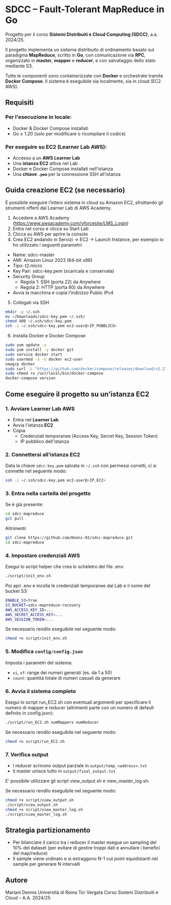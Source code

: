 # SDCC – Fault-Tolerant MapReduce in Go

Progetto per il corso **Sistemi Distribuiti e Cloud Computing (SDCC)**, a.a. 2024/25.

Il progetto implementa un sistema distribuito di ordinamento basato sul paradigma **MapReduce**, scritto in **Go**, con comunicazione via **RPC**, organizzato in **master**, **mapper** e **reducer**, e con salvataggio dello stato mediante S3.

Tutte le componenti sono containerizzate con **Docker** e orchestrate tramite **Docker Compose**. Il sistema è eseguibile sia localmente, sia in cloud (EC2 AWS).

## Requisiti

### Per l'esecuzione in locale:
- Docker & Docker Compose installati
- Go ≥ 1.20 (solo per modificare o ricompilare il codice)

### Per eseguire su EC2 (Learner Lab AWS):
- Accesso a un **AWS Learner Lab**
- Una **istanza EC2** attiva nel Lab
- Docker e Docker Compose installati nell'istanza
- Una **chiave `.pem`** per la connessione SSH all’istanza

## Guida creazione EC2 (se necessario)

È possibile eseguire l’intero sistema in cloud su Amazon EC2, sfruttando gli strumenti offerti dal Learner Lab di AWS Academy.

1. Accedere a AWS Academy (https://www.awsacademy.com/vforcesite/LMS_Login)
2. Entra nel corso e clicca su Start Lab
3. Clicca su AWS per aprire la console
4. Crea EC2 andando in Servizi → EC2 → Launch Instance, per esempio io ho utilizzato i seguenti parametri:
  * Name: sdcc-master
  * AMI: Amazon Linux 2023 (64-bit x86)
  * Tipo: t2.micro
  * Key Pair: sdcc-key.pem (scaricala e conservala)
  * Security Group 
    - Regola 1: SSH (porta 22) da Anywhere 
    - Regola 2: HTTP (porta 80) da Anywhere
  * Avvia la macchina e copia l’indirizzo Public IPv4
5. Collegati via SSH
```bash
mkdir -p ~/.ssh
mv ~/Downloads/sdcc-key.pem ~/.ssh/
chmod 400 ~/.ssh/sdcc-key.pem
ssh -i ~/.ssh/sdcc-key.pem ec2-user@<IP_PUBBLICO>
```
6. Installa Docker e Docker Compose
```bash
sudo yum update -y
sudo yum install -y docker git
sudo service docker start
sudo usermod -a -G docker ec2-user
newgrp docker
sudo curl -L "https://github.com/docker/compose/releases/download/v2.27.1/docker-compose-$(uname -s)-$(uname -m)" -o /usr/local/bin/docker-compose
sudo chmod +x /usr/local/bin/docker-compose
docker-compose version
```

## Come eseguire il progetto su un'istanza EC2

### 1. Avviare Learner Lab AWS
- Entra nel **Learner Lab**
- Avvia l'istanza **EC2**
- Copia
  *  Credenziali temporanee (Access Key, Secret Key, Session Token)
  *  IP pubblico dell'istanza

### 2. Connettersi all’istanza EC2

Data la chiave `sdcc-key.pem` salvata in `~/.ssh` con permessi corretti, ci si connette nel seguente modo:

```bash
ssh -i ~/.ssh/sdcc-key.pem ec2-user@<IP_EC2>
```

### 3. Entra nella cartella del progetto

Se è già presente:

```bash
cd sdcc-mapreduce
git pull
```

Altrimenti:

```bash
git clone https://github.com/Denni-02/sdcc-mapreduce.git
cd sdcc-mapreduce
```

### 4. Impostare credenziali AWS

Esegui lo script helper che crea lo scheletro del file .env:

```bash
./script/init_env.sh
```

Poi apri .env e incolla le credenziali temporanee dal Lab e il nome del bucket S3:

```bash
ENABLE_S3=true
S3_BUCKET=sdcc-mapreduce-recovery
AWS_ACCESS_KEY_ID=...
AWS_SECRET_ACCESS_KEY=...
AWS_SESSION_TOKEN=...
```

Se necessario rendilo eseguibile nel seguente modo:
```bash
chmod +x script/init_env.sh
```

### 5. Modifica `config/config.json`

Imposta i parametri del sistema:
- `xi`, `xf`: range dei numeri generati (es. da 1 a 50)
- `count`: quantità totale di numeri casuali da generare


### 6. Avvia il sistema completo

Esegui lo script run_EC2.sh con eventuali argomenti per specificare il numero di mapper e reducer (altrimenti parte con un numero di default definito in config.json):

```bash
./script/run_EC2.sh numMappers numReducer
```
Se necessario rendilo eseguibile nel seguente modo:
```bash
chmod +x script/run_EC2.sh
```

### 7. Verifica output

- I reducer scrivono output parziale in `output/temp_<address>.txt`
- Il master unisce tutto in `output/final_output.txt`

E' possibile utilizzare gli script view_output.sh e view_master_log.sh:

Se necessario rendilo eseguibile nel seguente modo:
```bash
chmod +x script/view_output.sh
./script/view_output.sh
chmod +x script/view_master_log.sh
./script/view_master_log.sh
```

## Strategia partizionamento

- Per bilanciare il carico tra i reducer il master esegue un sampling del 10% del dataset (per evitare di gestire troppi dati e annullare i benefici del map/reduce)
- Il sample viene ordinato e si estraggono N-1 cut point equidistanti nel sample per generare N intervalli

## Autore

Mariani Dennis
Università di Roma Tor Vergata
Corso Sistemi Distribuiti e Cloud – A.A. 2024/25
